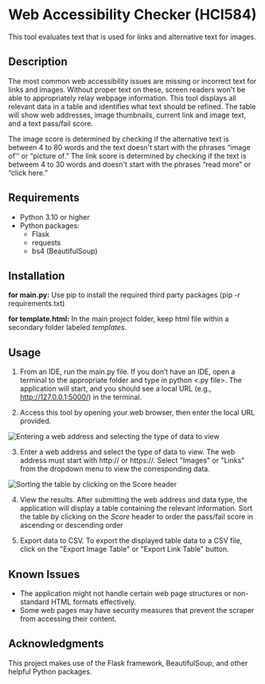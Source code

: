 # Web Accessibility Checker (HCI584)
This tool evaluates text that is used for links and alternative text for images.

## Description

The most common web accessibility issues are missing or incorrect text for links and images. Without proper text on these, screen readers won't be able to appropriately relay webpage information. This tool displays all relevant data in a table and identifies what text should be refined. The table will show web addresses, image thumbnails, current link and image text, and a text pass/fail score.

The image score is determined by checking if the alternative text is between 4 to 80 words and the text doesn't start with the phrases “image of'' or “picture of.” The link score is determined by checking if the text is betweem 4 to 30 words and doesn't start with the phrases “read more” or “click here.”

## Requirements

- Python 3.10 or higher
- Python packages:
    - Flask
    - requests
    - bs4 (BeautifulSoup)
 
 ## Installation

**for main.py:** Use pip to install the required third party packages (pip -r requirements.txt)

**for template.html:** In the main project folder, keep html file within a secondary folder labeled *templates*. 

 ## Usage

1. From an IDE, run the main.py file. If you don’t have an IDE, open a terminal to the appropriate folder and type in python <.py file>. The application will start, and you should see a local URL (e.g., http://127.0.0.1:5000/) in the terminal.

2. Access this tool by opening your web browser, then enter the local URL provided.

![Entering a web address and selecting the type of data to view](https://github.com/thejordanwood/Web-Accessibility-Checker-HCI584/blob/main/search.gif)

3. Enter a web address and select the type of data to view. The web address must start with http:// or https://. Select "Images" or "Links" from the dropdown menu to view the corresponding data.

![Sorting the table by clicking on the *Score* header](https://github.com/thejordanwood/Web-Accessibility-Checker-HCI584/blob/main/sort.gif)

4. View the results. After submitting the web address and data type, the application will display a table containing the relevant information. Sort the table by clicking on the *Score* header to order the pass/fail score in ascending or descending order

5. Export data to CSV. To export the displayed table data to a CSV file, click on the "Export Image Table" or "Export Link Table" button.

 ## Known Issues

- The application might not handle certain web page structures or non-standard HTML formats effectively.
- Some web pages may have security measures that prevent the scraper from accessing their content.

 ## Acknowledgments
 This project makes use of the Flask framework, BeautifulSoup, and other helpful Python packages.


